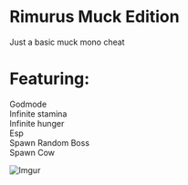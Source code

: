 # Rimurus Muck Edition
Just a basic muck mono cheat

# Featuring: <br /> 
Godmode <br />
Infinite stamina <br /> 
Infinite hunger <br /> 
Esp <br /> 
Spawn Random Boss <br /> 
Spawn Cow <br /> 

![Imgur](https://i.imgur.com/tDQxHOM.png)

